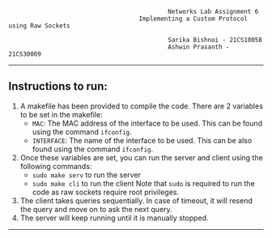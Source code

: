                                                 Networks Lab Assignment 6 
                                        Implementing a Custom Protocol using Raw Sockets

                                                Sarika Bishnoi - 21CS10058 
                                                Ashwin Prasanth - 21CS30009

----------------------------------------------------------------------------------------------------------------------------
## Instructions to run: 
1. A makefile has been provided to compile the code. There are 2 variables to be set in the makefile:
    - `MAC`: The MAC address of the interface to be used. This can be found using the command `ifconfig`.
    - `INTERFACE`: The name of the interface to be used. This can be also found using the command `ifconfig`.
2. Once these variables are set, you can run the server and client using the following commands:
    - `sudo make serv` to run the server
    - `sudo make cli` to run the client
  Note that `sudo` is required to run the code as raw sockets require root privileges.
3. The client takes queries sequentially. In case of timeout, it will resend the query and move on to ask the next query.
4. The server will keep running until it is manually stopped.
----------------------------------------------------------------------------------------------------------------------------


